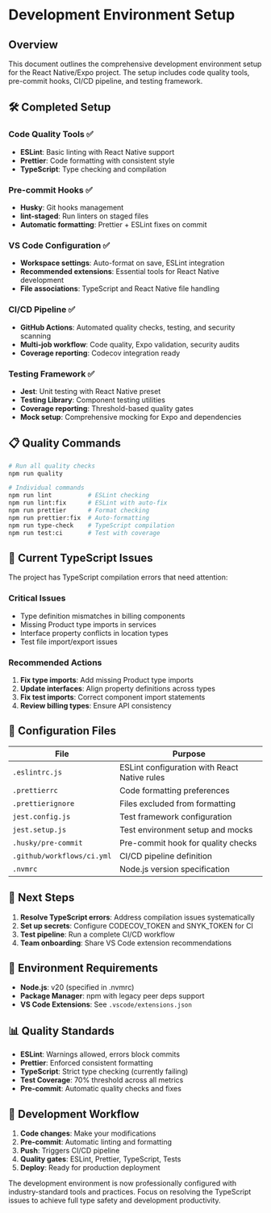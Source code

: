 # Development Environment Setup

## Overview

This document outlines the comprehensive development environment setup for the React Native/Expo project. The setup includes code quality tools, pre-commit hooks, CI/CD pipeline, and testing framework.

## 🛠️ Completed Setup

### Code Quality Tools ✅

- **ESLint**: Basic linting with React Native support
- **Prettier**: Code formatting with consistent style
- **TypeScript**: Type checking and compilation

### Pre-commit Hooks ✅

- **Husky**: Git hooks management
- **lint-staged**: Run linters on staged files
- **Automatic formatting**: Prettier + ESLint fixes on commit

### VS Code Configuration ✅

- **Workspace settings**: Auto-format on save, ESLint integration
- **Recommended extensions**: Essential tools for React Native development
- **File associations**: TypeScript and React Native file handling

### CI/CD Pipeline ✅

- **GitHub Actions**: Automated quality checks, testing, and security scanning
- **Multi-job workflow**: Code quality, Expo validation, security audits
- **Coverage reporting**: Codecov integration ready

### Testing Framework ✅

- **Jest**: Unit testing with React Native preset
- **Testing Library**: Component testing utilities
- **Coverage reporting**: Threshold-based quality gates
- **Mock setup**: Comprehensive mocking for Expo and dependencies

## 📋 Quality Commands

```bash
# Run all quality checks
npm run quality

# Individual commands
npm run lint          # ESLint checking
npm run lint:fix      # ESLint with auto-fix
npm run prettier      # Format checking
npm run prettier:fix  # Auto-formatting
npm run type-check    # TypeScript compilation
npm run test:ci       # Test with coverage
```

## 🚨 Current TypeScript Issues

The project has TypeScript compilation errors that need attention:

### Critical Issues

- Type definition mismatches in billing components
- Missing Product type imports in services
- Interface property conflicts in location types
- Test file import/export issues

### Recommended Actions

1. **Fix type imports**: Add missing Product type imports
2. **Update interfaces**: Align property definitions across types
3. **Fix test imports**: Correct component import statements
4. **Review billing types**: Ensure API consistency

## 📁 Configuration Files

| File                       | Purpose                                      |
| -------------------------- | -------------------------------------------- |
| `.eslintrc.js`             | ESLint configuration with React Native rules |
| `.prettierrc`              | Code formatting preferences                  |
| `.prettierignore`          | Files excluded from formatting               |
| `jest.config.js`           | Test framework configuration                 |
| `jest.setup.js`            | Test environment setup and mocks             |
| `.husky/pre-commit`        | Pre-commit hook for quality checks           |
| `.github/workflows/ci.yml` | CI/CD pipeline definition                    |
| `.nvmrc`                   | Node.js version specification                |

## 🎯 Next Steps

1. **Resolve TypeScript errors**: Address compilation issues systematically
2. **Set up secrets**: Configure CODECOV_TOKEN and SNYK_TOKEN for CI
3. **Test pipeline**: Run a complete CI/CD workflow
4. **Team onboarding**: Share VS Code extension recommendations

## 🔧 Environment Requirements

- **Node.js**: v20 (specified in .nvmrc)
- **Package Manager**: npm with legacy peer deps support
- **VS Code Extensions**: See `.vscode/extensions.json`

## 📊 Quality Standards

- **ESLint**: Warnings allowed, errors block commits
- **Prettier**: Enforced consistent formatting
- **TypeScript**: Strict type checking (currently failing)
- **Test Coverage**: 70% threshold across all metrics
- **Pre-commit**: Automatic quality checks and fixes

## 🚀 Development Workflow

1. **Code changes**: Make your modifications
2. **Pre-commit**: Automatic linting and formatting
3. **Push**: Triggers CI/CD pipeline
4. **Quality gates**: ESLint, Prettier, TypeScript, Tests
5. **Deploy**: Ready for production deployment

The development environment is now professionally configured with industry-standard tools and practices. Focus on resolving the TypeScript issues to achieve full type safety and development productivity.
